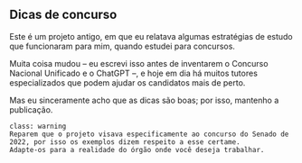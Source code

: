 ## Dicas de concurso

Este é um projeto antigo, em que eu relatava algumas estratégias de estudo
que funcionaram para mim, quando estudei para concursos.

Muita coisa mudou – eu escrevi isso antes de inventarem o Concurso
Nacional Unificado e o ChatGPT –, e hoje em dia há muitos tutores
especializados que podem ajudar os candidatos mais de perto.

Mas eu sinceramente acho que as dicas são boas; por isso, mantenho a publicação.

```{admonition} Aviso
class: warning
Reparem que o projeto visava especificamente ao concurso do Senado de 2022, por isso os exemplos dizem respeito a esse certame.
Adapte-os para a realidade do órgão onde você deseja trabalhar.
```